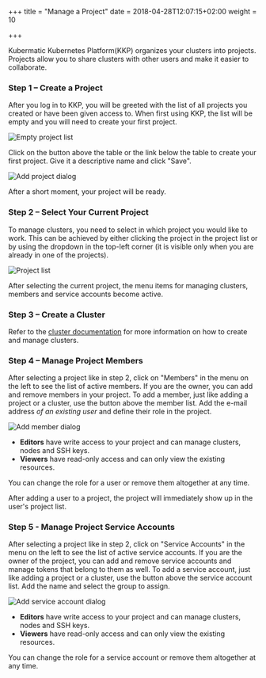 +++
title = "Manage a Project"
date = 2018-04-28T12:07:15+02:00
weight = 10

+++

Kubermatic Kubernetes Platform(KKP) organizes your clusters into projects. Projects allow you to share clusters with other users and make it easier to collaborate.

### Step 1 – Create a Project

After you log in to KKP, you will be greeted with the list of all projects you created or have been given access to. When first using KKP, the list will be empty and you will need to create your first project.

![Empty project list](/img/kubermatic/v2.14/getting_started/manage_projects/projects-empty.png)

Click on the button above the table or the link below the table to create your first project. Give it a descriptive name and click "Save".

![Add project dialog](/img/kubermatic/v2.14/getting_started/manage_projects/projects-add.png)

After a short moment, your project will be ready.

### Step 2 – Select Your Current Project

To manage clusters, you need to select in which project you would like to work. This can be achieved by either clicking the project in the project list or by using the dropdown in the top-left corner (it is visible only when you are already in one of the projects).

![Project list](/img/kubermatic/v2.14/getting_started/manage_projects/projects-list.png)

After selecting the current project, the menu items for managing clusters, members and service accounts become active.

### Step 3 – Create a Cluster

Refer to the [cluster documentation](../create_cluster) for more information on how to create and manage clusters.

### Step 4 – Manage Project Members
After selecting a project like in step 2, click on "Members" in the menu on the left to see the list of active members. If you are the owner, you can add and remove members in your project. To add a member, just like adding a project or a cluster, use the button above the member list. Add the e-mail address *of an existing user* and define their role in the project.

![Add member dialog](/img/kubermatic/v2.14/getting_started/manage_projects/projects-member.png)

* **Editors** have write access to your project and can manage clusters, nodes and SSH keys.
* **Viewers** have read-only access and can only view the existing resources.

You can change the role for a user or remove them altogether at any time.

After adding a user to a project, the project will immediately show up in the user's project list.

### Step 5 - Manage Project Service Accounts

After selecting a project like in step 2, click on "Service Accounts" in the menu on the left to see the list of active service accounts. If you are the owner of the project, you can add and remove service accounts and manage tokens that belong to them as well. To add a service account, just like adding a project or a cluster, use the button above the service account list. Add the name and select the group to assign.

![Add service account dialog](/img/kubermatic/v2.14/getting_started/manage_projects/projects-sa.png)

* **Editors** have write access to your project and can manage clusters, nodes and SSH keys.
* **Viewers** have read-only access and can only view the existing resources.

You can change the role for a service account or remove them altogether at any time.
